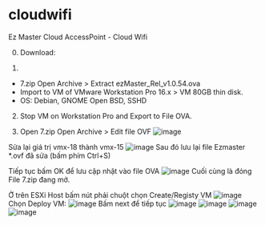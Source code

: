 # cloudwifi
 Ez Master Cloud AccessPoint - Cloud Wifi

0. Download:

1. 
- 7.zip Open Archive > Extract ezMaster_Rel_v1.0.54.ova 
- Import to VM of VMware Workstation Pro 16.x > VM 80GB thin disk.
- OS: Debian, GNOME Open BSD, SSHD 

2. Stop VM on Workstation Pro and Export to File OVA.

3. Open 7.zip Open Archive > Edit file OVF
![image](https://user-images.githubusercontent.com/106635733/211181099-aee10386-94d2-4567-9cca-ce39bf5eff0e.png)

Sửa lại giá trị  vmx-18  thành vmx-15
![image](https://user-images.githubusercontent.com/106635733/211181122-f61d0168-2da6-460e-8abd-b661fd3e8789.png)
Sau đó lưu lại file Ezmaster *.ovf đã sửa  (bấm phím Ctrl+S)

Tiếp tục bấm OK để lưu cập nhật vào file OVA
![image](https://user-images.githubusercontent.com/106635733/211181153-593f4ddc-e6ec-429c-87a7-0d8d2e8cedf3.png)
Cuối cùng là đóng File 7.zip đang mở.

Ở trên ESXi Host bấm nút phải chuột chọn Create/Registy VM
![image](https://user-images.githubusercontent.com/106635733/211181228-b8b94d11-0a12-4b5d-845e-6f1d5ac40714.png)
Chọn Deploy VM:
![image](https://user-images.githubusercontent.com/106635733/211181252-158490c0-123f-42b3-8484-0db959e1296b.png)
Bấm next để tiếp tục
![image](https://user-images.githubusercontent.com/106635733/211181272-5d33202d-fcba-48c6-961e-b82d0b3bb0e1.png)
![image](https://user-images.githubusercontent.com/106635733/211181280-ed8c5494-47df-445f-b466-eae367d1b230.png)
![image](https://user-images.githubusercontent.com/106635733/211181288-41762312-4232-4e80-8246-01e85feb353b.png)
![image](https://user-images.githubusercontent.com/106635733/211181290-b20ad16e-d201-4408-8f29-ab0bada85553.png)
